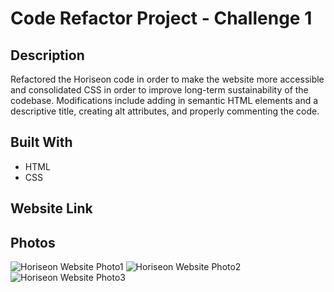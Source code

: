 # Code Refactor Project - Challenge 1

## Description
Refactored the Horiseon code in order to make the website more accessible and consolidated CSS in order to improve long-term sustainability of the codebase. Modifications include adding in semantic HTML elements and a descriptive title, creating alt attributes, and properly commenting the code. 

## Built With
* HTML
* CSS

## Website Link

## Photos
![Horiseon Website Photo1]("/assets/images/site_photo1.png")
![Horiseon Website Photo2]("./assets/images/site_photo2.png")
![Horiseon Website Photo3]("./assets/images/site_photo3.png")






